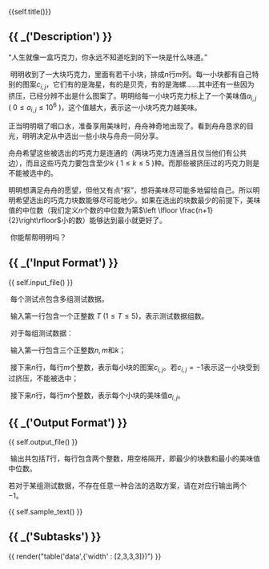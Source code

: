 {{self.title()}}

## {{ _('Description') }}

​“人生就像一盒巧克力，你永远不知道吃到的下一块是什么味道。”

​	明明收到了一大块巧克力，里面有若干小块，排成$n$行$m$列。每一小块都有自己特别的图案$c_{i,j}$，它们有的是海星，有的是贝壳，有的是海螺......其中还有一些因为挤压，已经分辨不出是什么图案了。明明给每一小块巧克力标上了一个美味值$a_{i,j}$ ( $0\leq a_{i,j} \leq10^6$ )，这个值越大，表示这一小块巧克力越美味。

​正当明明咽了咽口水，准备享用美味时，舟舟神奇地出现了。看到舟舟恳求的目光，明明决定从中选出一些小块与舟舟一同分享。

​舟舟希望这些被选出的巧克力是连通的（两块巧克力连通当且仅当他们有公共边），而且这些巧克力要包含至少$k$ ( $1\leq k\leq 5$ )种。而那些被挤压过的巧克力则是不能被选中的。

​	明明想满足舟舟的愿望，但他又有点“抠”，想将美味尽可能多地留给自己。所以明明希望选出的巧克力块数能够尽可能地少。如果在选出的块数最少的前提下，美味值的中位数（我们定义$n$个数的中位数为第$\left \lfloor \frac{n+1}{2}\right\rfloor$小的数）能够达到最小就更好了。

​	你能帮帮明明吗？

## {{ _('Input Format') }}

{{ self.input_file() }}

​	每个测试点包含多组测试数据。

​	输入第一行包含一个正整数 $T$ ($1\leq T \leq 5$)，表示测试数据组数。

​	对于每组测试数据：

​	输入第一行包含三个正整数$n,m$和$k$；

​	接下来$n$行，每行$m$个整数，表示每小块的图案$c_{i,j}$。若$c_{i,j}=-1$表示这一小块受到过挤压，不能被选中；

​	接下来$n$行，每行$m$个整数，表示每个小块的美味值$a_{i,j}$。

## {{ _('Output Format') }}

{{ self.output_file() }}

​	输出共包括$T$行，每行包含两个整数，用空格隔开，即最少的块数和最小的美味值中位数。

​	若对于某组测试数据，不存在任意一种合法的选取方案，请在对应行输出两个$-1$。


{{ self.sample_text() }}

## {{ _('Subtasks') }}

{{ render("table('data',{'width' : [2,3,3,3]})") }}